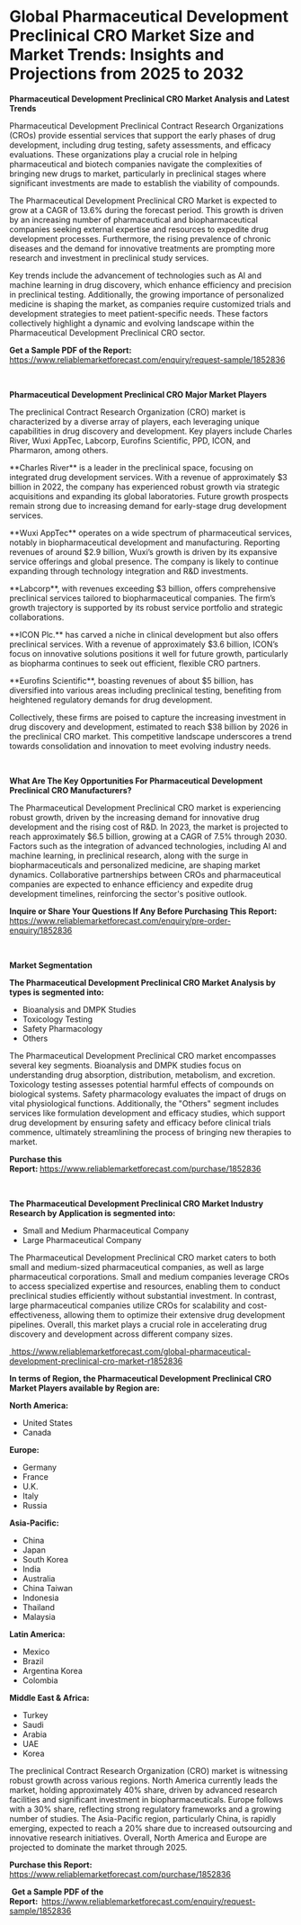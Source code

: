 <p><h1>Global Pharmaceutical Development Preclinical CRO Market Size and Market Trends: Insights and Projections from 2025 to 2032</h1></p><p><strong>Pharmaceutical Development Preclinical CRO Market Analysis and Latest Trends</strong></p>
<p><p>Pharmaceutical Development Preclinical Contract Research Organizations (CROs) provide essential services that support the early phases of drug development, including drug testing, safety assessments, and efficacy evaluations. These organizations play a crucial role in helping pharmaceutical and biotech companies navigate the complexities of bringing new drugs to market, particularly in preclinical stages where significant investments are made to establish the viability of compounds.</p><p>The Pharmaceutical Development Preclinical CRO Market is expected to grow at a CAGR of 13.6% during the forecast period. This growth is driven by an increasing number of pharmaceutical and biopharmaceutical companies seeking external expertise and resources to expedite drug development processes. Furthermore, the rising prevalence of chronic diseases and the demand for innovative treatments are prompting more research and investment in preclinical study services. </p><p>Key trends include the advancement of technologies such as AI and machine learning in drug discovery, which enhance efficiency and precision in preclinical testing. Additionally, the growing importance of personalized medicine is shaping the market, as companies require customized trials and development strategies to meet patient-specific needs. These factors collectively highlight a dynamic and evolving landscape within the Pharmaceutical Development Preclinical CRO sector.</p></p>
<p><strong>Get a Sample PDF of the Report:&nbsp;</strong> <a href="https://www.reliablemarketforecast.com/enquiry/request-sample/1852836?utm_campaign=1197&utm_medium=2&utm_source=Github&utm_content=ia&utm_term=13042025&utm_id=pharmaceutical-development-preclinical-cro">https://www.reliablemarketforecast.com/enquiry/request-sample/1852836</a></p>
<p>&nbsp;</p>
<p><strong>Pharmaceutical Development Preclinical CRO Major Market Players</strong></p>
<p><p>The preclinical Contract Research Organization (CRO) market is characterized by a diverse array of players, each leveraging unique capabilities in drug discovery and development. Key players include Charles River, Wuxi AppTec, Labcorp, Eurofins Scientific, PPD, ICON, and Pharmaron, among others.</p><p>**Charles River** is a leader in the preclinical space, focusing on integrated drug development services. With a revenue of approximately $3 billion in 2022, the company has experienced robust growth via strategic acquisitions and expanding its global laboratories. Future growth prospects remain strong due to increasing demand for early-stage drug development services.</p><p>**Wuxi AppTec** operates on a wide spectrum of pharmaceutical services, notably in biopharmaceutical development and manufacturing. Reporting revenues of around $2.9 billion, Wuxi’s growth is driven by its expansive service offerings and global presence. The company is likely to continue expanding through technology integration and R&D investments.</p><p>**Labcorp**, with revenues exceeding $3 billion, offers comprehensive preclinical services tailored to biopharmaceutical companies. The firm’s growth trajectory is supported by its robust service portfolio and strategic collaborations. </p><p>**ICON Plc.** has carved a niche in clinical development but also offers preclinical services. With a revenue of approximately $3.6 billion, ICON’s focus on innovative solutions positions it well for future growth, particularly as biopharma continues to seek out efficient, flexible CRO partners.</p><p>**Eurofins Scientific**, boasting revenues of about $5 billion, has diversified into various areas including preclinical testing, benefiting from heightened regulatory demands for drug development.</p><p>Collectively, these firms are poised to capture the increasing investment in drug discovery and development, estimated to reach $38 billion by 2026 in the preclinical CRO market. This competitive landscape underscores a trend towards consolidation and innovation to meet evolving industry needs.</p></p>
<p>&nbsp;</p>
<p><strong>What Are The Key Opportunities For Pharmaceutical Development Preclinical CRO Manufacturers?</strong></p>
<p><p>The Pharmaceutical Development Preclinical CRO market is experiencing robust growth, driven by the increasing demand for innovative drug development and the rising cost of R&D. In 2023, the market is projected to reach approximately $6.5 billion, growing at a CAGR of 7.5% through 2030. Factors such as the integration of advanced technologies, including AI and machine learning, in preclinical research, along with the surge in biopharmaceuticals and personalized medicine, are shaping market dynamics. Collaborative partnerships between CROs and pharmaceutical companies are expected to enhance efficiency and expedite drug development timelines, reinforcing the sector's positive outlook.</p></p>
<p><strong>Inquire or Share Your Questions If Any Before Purchasing This Report:</strong> <a href="https://www.reliablemarketforecast.com/enquiry/pre-order-enquiry/1852836?utm_campaign=1197&utm_medium=2&utm_source=Github&utm_content=ia&utm_term=13042025&utm_id=pharmaceutical-development-preclinical-cro">https://www.reliablemarketforecast.com/enquiry/pre-order-enquiry/1852836</a></p>
<p>&nbsp;</p>
<p><strong>Market Segmentation</strong></p>
<p><strong>The Pharmaceutical Development Preclinical CRO Market Analysis by types is segmented into:</strong></p>
<p><ul><li>Bioanalysis and DMPK Studies</li><li>Toxicology Testing</li><li>Safety Pharmacology</li><li>Others</li></ul></p>
<p><p>The Pharmaceutical Development Preclinical CRO market encompasses several key segments. Bioanalysis and DMPK studies focus on understanding drug absorption, distribution, metabolism, and excretion. Toxicology testing assesses potential harmful effects of compounds on biological systems. Safety pharmacology evaluates the impact of drugs on vital physiological functions. Additionally, the "Others" segment includes services like formulation development and efficacy studies, which support drug development by ensuring safety and efficacy before clinical trials commence, ultimately streamlining the process of bringing new therapies to market.</p></p>
<p><strong>Purchase this Report:&nbsp;</strong><a href="https://www.reliablemarketforecast.com/purchase/1852836?utm_campaign=1197&utm_medium=2&utm_source=Github&utm_content=ia&utm_term=13042025&utm_id=pharmaceutical-development-preclinical-cro">https://www.reliablemarketforecast.com/purchase/1852836</a></p>
<p>&nbsp;</p>
<p><strong>The Pharmaceutical Development Preclinical CRO Market Industry Research by Application is segmented into:</strong></p>
<p><ul><li>Small and Medium Pharmaceutical Company</li><li>Large Pharmaceutical Company</li></ul></p>
<p><p>The Pharmaceutical Development Preclinical CRO market caters to both small and medium-sized pharmaceutical companies, as well as large pharmaceutical corporations. Small and medium companies leverage CROs to access specialized expertise and resources, enabling them to conduct preclinical studies efficiently without substantial investment. In contrast, large pharmaceutical companies utilize CROs for scalability and cost-effectiveness, allowing them to optimize their extensive drug development pipelines. Overall, this market plays a crucial role in accelerating drug discovery and development across different company sizes.</p></p>
<p><a href="https://www.reliablemarketforecast.com/global-pharmaceutical-development-preclinical-cro-market-r1852836?utm_campaign=1197&utm_medium=2&utm_source=Github&utm_content=ia&utm_term=13042025&utm_id=pharmaceutical-development-preclinical-cro">&nbsp;https://www.reliablemarketforecast.com/global-pharmaceutical-development-preclinical-cro-market-r1852836</a></p>
<p><strong>In terms of Region, the Pharmaceutical Development Preclinical CRO Market Players available by Region are:</strong></p>
<p>
    <p> <strong> North America: </strong>
        <ul>
            <li>United States</li>
            <li>Canada</li>
        </ul>
        </p> 
    <p> <strong> Europe: </strong>
        <ul>
            <li>Germany</li>
            <li>France</li>
            <li>U.K.</li>
            <li>Italy</li>
            <li>Russia</li>
        </ul>
        </p> 
    <p> <strong> Asia-Pacific: </strong>
        <ul>
            <li>China</li>
            <li>Japan</li>
            <li>South Korea</li>
            <li>India</li>
            <li>Australia</li>
            <li>China Taiwan</li>
            <li>Indonesia</li>
            <li>Thailand</li>
            <li>Malaysia</li>
        </ul>
        </p> 
    <p> <strong> Latin America: </strong>
        <ul>
            <li>Mexico</li>
            <li>Brazil</li>
            <li>Argentina Korea</li>
            <li>Colombia</li>
        </ul>
        </p> 
    <p> <strong> Middle East & Africa: </strong>
        <ul>
            <li>Turkey</li>
            <li>Saudi</li>
            <li>Arabia</li>
            <li>UAE</li>
            <li>Korea</li>
        </ul>
    </p>
    </p>
<p><p>The preclinical Contract Research Organization (CRO) market is witnessing robust growth across various regions. North America currently leads the market, holding approximately 40% share, driven by advanced research facilities and significant investment in biopharmaceuticals. Europe follows with a 30% share, reflecting strong regulatory frameworks and a growing number of studies. The Asia-Pacific region, particularly China, is rapidly emerging, expected to reach a 20% share due to increased outsourcing and innovative research initiatives. Overall, North America and Europe are projected to dominate the market through 2025.</p></p>
<p><strong>Purchase this Report: </strong><a href="https://www.reliablemarketforecast.com/purchase/1852836?utm_campaign=1197&utm_medium=2&utm_source=Github&utm_content=ia&utm_term=13042025&utm_id=pharmaceutical-development-preclinical-cro">https://www.reliablemarketforecast.com/purchase/1852836</a></p>
<p>&nbsp;<strong>Get a Sample PDF of the Report:&nbsp;&nbsp;</strong><a href="https://www.reliablemarketforecast.com/enquiry/request-sample/1852836?utm_campaign=1197&utm_medium=2&utm_source=Github&utm_content=ia&utm_term=13042025&utm_id=pharmaceutical-development-preclinical-cro">https://www.reliablemarketforecast.com/enquiry/request-sample/1852836</a></p>
<p><strong></strong></p>
<p><p></p><p></p><p></p></p>